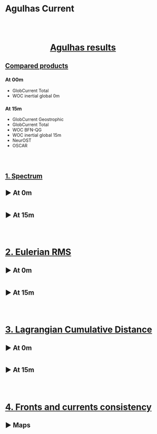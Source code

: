 
# Agulhas Current

<br>

<br>


<div class="alert alert-block alert-success">
<h1><center> <u> Agulhas results </u> </center></h1>  
</div>

## <u> Compared products </u> 

<h3>
    At 00m 
</h3> 
    <ul>   
        <li> GlobCurrent Total </li> 
        <li> WOC inertial global 0m </li>
    </ul>    
<h3>
At 15m 
</h3> 
    <ul>  
        <li> GlobCurrent Geostrophic </li> 
        <li> GlobCurrent Total </li>
        <li> WOC BFN-QG </li>
        <li> WOC inertial global 15m </li>
        <li> NeurOST </li>
        <li> OSCAR </li>
    </ul>  
 


<style>
     details > summary {
      list-style: none;
    }
    details > summary::-webkit-details-marker {
      display: none;
    }
</style>

<br>

<br>


<h2><u> 1. Spectrum </u></h2>



<details>
    <summary><h2> ▶️ At 0m</h2></summary>



![png](nb_wocproducts_Agulhas_files/nb_wocproducts_Agulhas_10_0.png)


</details> 

<details>
    <summary><h2> ▶️ At 15m</h2> </summary>
 


![png](nb_wocproducts_Agulhas_files/nb_wocproducts_Agulhas_12_0.png)



</details>
 

<br>

<br>

<h1><u> 2. Eulerian RMS </u></h1>



<details> 
    <summary><h2> ▶️ At 0m</h2></summary>

<br>

<h3>Norm errors</h3>
 
 




<table width=100%>
<tr>
<td><b>Mean</b></td>
<td>Norm Quadratic Error (%)</td>
<td>Norm Correlation</td>
<td>Norm Explained Variance (%)</td>
<td>Norm RMSD</td>
<td>Number of Points</td>
</tr>
<tr>
<td><b>GlobCurrent Total</b></td>
<td>36.938</td>
<td>0.799</td>
<td>68.680</td>
<td>0.244</td>
<td>37440.000</td>
</tr>
<tr>
<td><b>WOC inertial global 00m 1h</b></td>
<td>34.724</td>
<td>0.812</td>
<td>71.705</td>
<td>0.230</td>
<td>37440.000</td>
</tr>
</table>





<br>

<h3>Eastward errors</h3>






<table width=100%>
<tr>
<td><b>Mean</b></td>
<td>Eastward Quadratic Error (%)</td>
<td>Eastward Correlation</td>
<td>Eastward Explained Variance (%)</td>
<td>Eastward RMSD</td>
<td>Number of Points</td>
</tr>
<tr>
<td><b>GlobCurrent Total</b></td>
<td>49.368</td>
<td>0.867</td>
<td>73.832</td>
<td>0.239</td>
<td>37440.000</td>
</tr>
<tr>
<td><b>WOC inertial global 00m 1h</b></td>
<td>46.755</td>
<td>0.881</td>
<td>79.632</td>
<td>0.227</td>
<td>37440.000</td>
</tr>
</table>





<br>

<h3>Northward errors</h3>






<table width=100%>
<tr>
<td><b>Mean</b></td>
<td>Northward Quadratic Error (%)</td>
<td>Northward Correlation</td>
<td>Northward Explained Variance (%)</td>
<td>Northward RMSD</td>
<td>Number of Points</td>
</tr>
<tr>
<td><b>GlobCurrent Total</b></td>
<td>52.518</td>
<td>0.851</td>
<td>71.616</td>
<td>0.236</td>
<td>37440.000</td>
</tr>
<tr>
<td><b>WOC inertial global 00m 1h</b></td>
<td>50.555</td>
<td>0.863</td>
<td>75.159</td>
<td>0.227</td>
<td>37440.000</td>
</tr>
</table>




<br>

<h3>Standard deviation error</h3>






<table width=100%>
<tr>
<td><b>STD</b></td>
<td>Direction difference</td>
<td>Number of Points</td>
</tr>
<tr>
<td><b>GlobCurrents Total</b></td>
<td>43.497</td>
<td>37440.000</td>
</tr>
<tr>
<td><b>WOC inertial global 00m 1h</b></td>
<td>43.501</td>
<td>37440.000</td>
</tr>
</table>




<br>

<h3>Binned plots</h3>



    
    




<br><center><b>Results for diagnostic RMSD</b></center>



<b>GlobCurrents Total</b>



![png](nb_wocproducts_Agulhas_files/nb_wocproducts_Agulhas_26_3.png)



<b>WOC inertial global 00m 1h</b>



![png](nb_wocproducts_Agulhas_files/nb_wocproducts_Agulhas_26_5.png)


    
    




<br><center><b>Results for diagnostic Correlation</b></center>



<b>GlobCurrents Total</b>



![png](nb_wocproducts_Agulhas_files/nb_wocproducts_Agulhas_26_9.png)



<b>WOC inertial global 00m 1h</b>



![png](nb_wocproducts_Agulhas_files/nb_wocproducts_Agulhas_26_11.png)


    
    




<br><center><b>Results for diagnostic Explained Variance (%)</b></center>



<b>GlobCurrents Total</b>



![png](nb_wocproducts_Agulhas_files/nb_wocproducts_Agulhas_26_15.png)



<b>WOC inertial global 00m 1h</b>



![png](nb_wocproducts_Agulhas_files/nb_wocproducts_Agulhas_26_17.png)


    
    




<br><center><b>Results for diagnostic Quadratic Error (%)</b></center>



<b>GlobCurrents Total</b>



![png](nb_wocproducts_Agulhas_files/nb_wocproducts_Agulhas_26_21.png)



<b>WOC inertial global 00m 1h</b>



![png](nb_wocproducts_Agulhas_files/nb_wocproducts_Agulhas_26_23.png)


</details> 

<details>
    <summary><h2> ▶️ At 15m</h2></summary>


<br>

<h3>Norm errors</h3>






<table width=100%>
<tr>
<td><b>Mean</b></td>
<td>Norm Quadratic Error (%)</td>
<td>Norm Correlation</td>
<td>Norm Explained Variance (%)</td>
<td>Norm RMSD</td>
<td>Number of Points</td>
</tr>
<tr>
<td><b>GlobCurrent Geostrophic</b></td>
<td>37.299</td>
<td>0.829</td>
<td>69.561</td>
<td>0.243</td>
<td>44751.000</td>
</tr>
<tr>
<td><b>GlobCurrent Total</b></td>
<td>36.555</td>
<td>0.835</td>
<td>69.632</td>
<td>0.238</td>
<td>43190.000</td>
</tr>
<tr>
<td><b>WOC inertial global 15m 1h</b></td>
<td>35.879</td>
<td>0.835</td>
<td>69.976</td>
<td>0.233</td>
<td>43190.000</td>
</tr>
<tr>
<td><b>WOC BFN-QG 3h</b></td>
<td>36.708</td>
<td>0.837</td>
<td>69.562</td>
<td>0.239</td>
<td>43200.000</td>
</tr>
<tr>
<td><b>NeurOST</b></td>
<td>36.237</td>
<td>0.848</td>
<td>82.632</td>
<td>0.236</td>
<td>44738.000</td>
</tr>
</table>




<br>

<h3>Eastward errors</h3>






<table width=100%>
<tr>
<td><b>Mean</b></td>
<td>Eastward Quadratic Error (%)</td>
<td>Eastward Correlation</td>
<td>Eastward Explained Variance (%)</td>
<td>Eastward RMSD</td>
<td>Number of Points</td>
</tr>
<tr>
<td><b>GlobCurrent Geostrophic</b></td>
<td>47.463</td>
<td>0.882</td>
<td>75.469</td>
<td>0.231</td>
<td>44751.000</td>
</tr>
<tr>
<td><b>GlobCurrent Total</b></td>
<td>46.562</td>
<td>0.886</td>
<td>76.783</td>
<td>0.226</td>
<td>43190.000</td>
</tr>
<tr>
<td><b>WOC inertial global 15m 1h</b></td>
<td>45.115</td>
<td>0.895</td>
<td>78.858</td>
<td>0.219</td>
<td>43190.000</td>
</tr>
<tr>
<td><b>WOC BFN-QG 3h</b></td>
<td>46.636</td>
<td>0.887</td>
<td>76.638</td>
<td>0.227</td>
<td>43200.000</td>
</tr>
<tr>
<td><b>NeurOST</b></td>
<td>46.866</td>
<td>0.888</td>
<td>84.905</td>
<td>0.228</td>
<td>44738.000</td>
</tr>
</table>




<br>

<h3>Northward errors</h3>






<table width=100%>
<tr>
<td><b>Mean</b></td>
<td>Northward Quadratic Error (%)</td>
<td>Northward Correlation</td>
<td>Northward Explained Variance (%)</td>
<td>Northward RMSD</td>
<td>Number of Points</td>
</tr>
<tr>
<td><b>GlobCurrent Geostrophic</b></td>
<td>55.176</td>
<td>0.836</td>
<td>73.912</td>
<td>0.238</td>
<td>44751.000</td>
</tr>
<tr>
<td><b>GlobCurrent Total</b></td>
<td>54.040</td>
<td>0.842</td>
<td>75.330</td>
<td>0.233</td>
<td>43190.000</td>
</tr>
<tr>
<td><b>WOC inertial global 15m 1h</b></td>
<td>53.252</td>
<td>0.848</td>
<td>77.290</td>
<td>0.230</td>
<td>43190.000</td>
</tr>
<tr>
<td><b>WOC BFN-QG 3h</b></td>
<td>51.652</td>
<td>0.858</td>
<td>74.578</td>
<td>0.223</td>
<td>43200.000</td>
</tr>
<tr>
<td><b>NeurOST</b></td>
<td>51.782</td>
<td>0.862</td>
<td>81.058</td>
<td>0.224</td>
<td>44738.000</td>
</tr>
</table>




<br>

<h3>Standard deviation error</h3>






<table width=100%>
<tr>
<td><b>STD</b></td>
<td>Direction difference</td>
<td>Number of Points</td>
</tr>
<tr>
<td><b>GlobCurrent Geostrophic</b></td>
<td>42.670</td>
<td>44751.000</td>
</tr>
<tr>
<td><b>GlobCurrent Total</b></td>
<td>42.329</td>
<td>43190.000</td>
</tr>
<tr>
<td><b>WOC inertial global 15m 1h</b></td>
<td>42.313</td>
<td>43190.000</td>
</tr>
<tr>
<td><b>WOC BFN-QG 3h</b></td>
<td>43.488</td>
<td>43200.000</td>
</tr>
<tr>
<td><b>NeurOST</b></td>
<td>43.268</td>
<td>44738.000</td>
</tr>
</table>




<br>

<h3>Binned plots</h3>



    
    




<br><center><b>Results for diagnostic RMSD</b></center>



<b>GlobCurrents Geostrophic</b>



![png](nb_wocproducts_Agulhas_files/nb_wocproducts_Agulhas_38_3.png)



<b>GlobCurrents Total</b>



![png](nb_wocproducts_Agulhas_files/nb_wocproducts_Agulhas_38_5.png)



<b>WOC inertial global 15m 1h</b>



![png](nb_wocproducts_Agulhas_files/nb_wocproducts_Agulhas_38_7.png)



<b>WOC BFN-QG 3h</b>



![png](nb_wocproducts_Agulhas_files/nb_wocproducts_Agulhas_38_9.png)



<b>NeurOST</b>



![png](nb_wocproducts_Agulhas_files/nb_wocproducts_Agulhas_38_11.png)


    
    




<br><center><b>Results for diagnostic Correlation</b></center>



<b>GlobCurrents Geostrophic</b>



![png](nb_wocproducts_Agulhas_files/nb_wocproducts_Agulhas_38_15.png)



<b>GlobCurrents Total</b>



![png](nb_wocproducts_Agulhas_files/nb_wocproducts_Agulhas_38_17.png)



<b>WOC inertial global 15m 1h</b>



![png](nb_wocproducts_Agulhas_files/nb_wocproducts_Agulhas_38_19.png)



<b>WOC BFN-QG 3h</b>



![png](nb_wocproducts_Agulhas_files/nb_wocproducts_Agulhas_38_21.png)



<b>NeurOST</b>



![png](nb_wocproducts_Agulhas_files/nb_wocproducts_Agulhas_38_23.png)


    
    




<br><center><b>Results for diagnostic Explained Variance (%)</b></center>



<b>GlobCurrents Geostrophic</b>



![png](nb_wocproducts_Agulhas_files/nb_wocproducts_Agulhas_38_27.png)



<b>GlobCurrents Total</b>



![png](nb_wocproducts_Agulhas_files/nb_wocproducts_Agulhas_38_29.png)



<b>WOC inertial global 15m 1h</b>



![png](nb_wocproducts_Agulhas_files/nb_wocproducts_Agulhas_38_31.png)



<b>WOC BFN-QG 3h</b>



![png](nb_wocproducts_Agulhas_files/nb_wocproducts_Agulhas_38_33.png)



<b>NeurOST</b>



![png](nb_wocproducts_Agulhas_files/nb_wocproducts_Agulhas_38_35.png)


    
    




<br><center><b>Results for diagnostic Quadratic Error (%)</b></center>



<b>GlobCurrents Geostrophic</b>



![png](nb_wocproducts_Agulhas_files/nb_wocproducts_Agulhas_38_39.png)



<b>GlobCurrents Total</b>



![png](nb_wocproducts_Agulhas_files/nb_wocproducts_Agulhas_38_41.png)



<b>WOC inertial global 15m 1h</b>



![png](nb_wocproducts_Agulhas_files/nb_wocproducts_Agulhas_38_43.png)



<b>WOC BFN-QG 3h</b>



![png](nb_wocproducts_Agulhas_files/nb_wocproducts_Agulhas_38_45.png)



<b>NeurOST</b>



![png](nb_wocproducts_Agulhas_files/nb_wocproducts_Agulhas_38_47.png)


</details>


<br>

<br>

<h1><u> 3. Lagrangian Cumulative Distance</u></h1>



<details>
    <summary><h2> ▶️ At 0m</h2></summary>




    <Figure size 640x480 with 0 Axes>



![png](nb_wocproducts_Agulhas_files/nb_wocproducts_Agulhas_42_1.png)


</details>



<details>
    <summary><h2> ▶️ At 15m</h2></summary>




    <Figure size 640x480 with 0 Axes>



![png](nb_wocproducts_Agulhas_files/nb_wocproducts_Agulhas_44_1.png)


</details> 

<br>

<br>

<h1><u>4. Fronts and currents consistency</u></h1>
 
<details>
    <summary><h2> ▶️ Maps</h2></summary>

</details>

</br>

</br>

